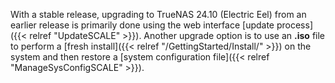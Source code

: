 &NewLine;

With a stable release, upgrading to TrueNAS 24.10 (Electric Eel) from an earlier release is primarily done using the web interface [update process]({{< relref "UpdateSCALE" >}}).
Another upgrade option is to use an **.iso** file to perform a [fresh install]({{< relref "/GettingStarted/Install/" >}}) on the system and then restore a [system configuration file]({{< relref "ManageSysConfigSCALE" >}}).
